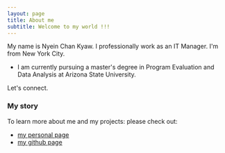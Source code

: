 ```yaml
---
layout: page
title: About me
subtitle: Welcome to my world !!!
---
```


My name is Nyein Chan Kyaw. I professionally work as an IT Manager. I'm from New York City. 

- I am currently pursuing a master's degree in Program Evaluation and Data Analysis at Arizona State University.

Let's connect.

### My story

To learn more about me and my projects: please check out:
- <a href="https://channyc.dev/">my personal page</a> 
- <a href="https://nyeinchan85/github.io">my github page</a>
